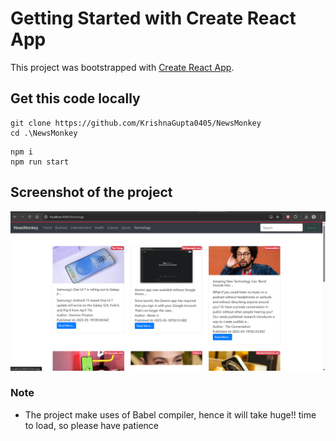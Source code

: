 # Getting Started with Create React App

This project was bootstrapped with [Create React App](https://github.com/facebook/create-react-app).

## Get this code locally

```shell
git clone https://github.com/KrishnaGupta0405/NewsMonkey
cd .\NewsMonkey
```
```
npm i
npm run start
```

## Screenshot of the project
![img](img1.png)

### Note
- The project make uses of Babel compiler, hence it will take huge!! time to load, so please have patience